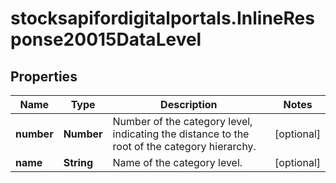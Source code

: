 # stocksapifordigitalportals.InlineResponse20015DataLevel

## Properties

Name | Type | Description | Notes
------------ | ------------- | ------------- | -------------
**number** | **Number** | Number of the category level, indicating the distance to the root of the category hierarchy. | [optional] 
**name** | **String** | Name of the category level. | [optional] 


